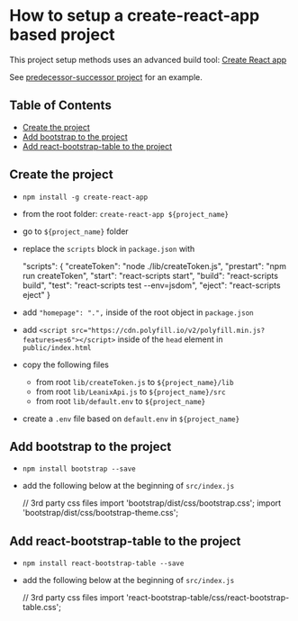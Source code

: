 # How to setup a create-react-app based project

This project setup methods uses an advanced build tool: [Create React app](https://github.com/facebookincubator/create-react-app)

See [predecessor-successor project](../predecessor-successor/README.md) for an example.

## Table of Contents
 
- [Create the project](#create-the-project)
- [Add bootstrap to the project](#add-bootstrap-to-the-project)
- [Add react-bootstrap-table to the project](#add-react-bootstrap-table-to-the-project)

## Create the project

* ```npm install -g create-react-app```
* from the root folder: ```create-react-app ${project_name}```
* go to ```${project_name}``` folder
* replace the ```scripts``` block in ```package.json``` with

	"scripts": {
		"createToken": "node ./lib/createToken.js",
		"prestart": "npm run createToken",
		"start": "react-scripts start",
		"build": "react-scripts build",
		"test": "react-scripts test --env=jsdom",
		"eject": "react-scripts eject"
	}

* add ```"homepage": ".",``` inside of the root object in ```package.json```
* add ```<script src="https://cdn.polyfill.io/v2/polyfill.min.js?features=es6"></script>``` inside of the ```head``` element in ```public/index.html```
* copy the following files
	* from root ```lib/createToken.js``` to ```${project_name}/lib```
	* from root ```lib/LeanixApi.js``` to ```${project_name}/src```
	* from root ```lib/default.env``` to ```${project_name}```
* create a ```.env``` file based on ```default.env``` in ```${project_name}```

## Add bootstrap to the project

* ```npm install bootstrap --save```
* add the following below at the beginning of ```src/index.js```

	// 3rd party css files
	import 'bootstrap/dist/css/bootstrap.css';
	import 'bootstrap/dist/css/bootstrap-theme.css';

## Add react-bootstrap-table to the project

* ```npm install react-bootstrap-table --save```
* add the following below at the beginning of ```src/index.js```

	// 3rd party css files
	import 'react-bootstrap-table/css/react-bootstrap-table.css';